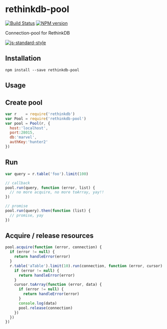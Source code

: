 rethinkdb-pool
==============

[![Build Status](https://travis-ci.org/hden/rethinkdb-pool.svg?branch=master)](https://travis-ci.org/hden/rethinkdb-pool)
[![NPM version](https://badge.fury.io/js/rethinkdb-pool.svg)](http://badge.fury.io/js/rethinkdb-pool)

Connection-pool for RethinkDB

[![js-standard-style](https://cdn.rawgit.com/feross/standard/master/badge.svg)](https://github.com/feross/standard)

Installation
-----------

    npm install --save rethinkdb-pool

Usage
-----

## Create pool

```js
var r    = require('rethinkdb')
var Pool = require('rethinkdb-pool')
var pool = Pool(r, {
  host:'localhost',
  port:28015,
  db:'marvel',
  authKey:'hunter2'
})
```

## Run

```js
var query = r.table('foo').limit(100)

// callback
pool.run(query, function (error, list) {
  // no more acquire, no more toArray, yay!!
})

// promise
pool.run(query).then(function (list) {
  // promise, yay
})
```

## Acquire / release resources

```js
pool.acquire(function (error, connection) {
  if (error != null) {
    return handleError(error)
  }
  r.table('aTable').limit(10).run(connection, function (error, cursor) {
    if (error != null) {
      return handleError(error)
    }
    cursor.toArray(function (error, data) {
      if (error != null) {
        return handleError(error)
      }
      console.log(data)
      pool.release(connection)
    })
  })
})
```
